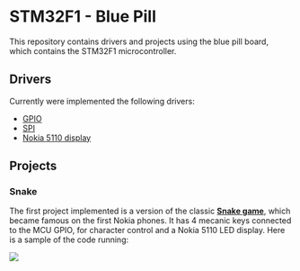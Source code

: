 
# STM32F1 - Blue Pill

This repository contains drivers and projects using the blue pill board, which contains the STM32F1 microcontroller.

## Drivers
Currently were implemented the following drivers:
 - [GPIO](https://github.com/thiagopprado/STM32F1/tree/master/drivers/gpio)
 - [SPI](https://github.com/thiagopprado/STM32F1/tree/master/drivers/spi)
 - [Nokia 5110 display](https://github.com/thiagopprado/STM32F1/tree/master/drivers/nokia5110)

## Projects
### Snake
The first project implemented is a version of the classic **[Snake game](https://github.com/thiagopprado/STM32F1/tree/master/applications/snake)**, which became famous on the first Nokia phones.
It has 4 mecanic keys connected to the MCU GPIO, for character control and a Nokia 5110 LED display.
Here is a sample of the code running:

![](snake_example.gif)
